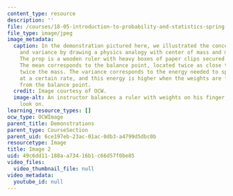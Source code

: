 ```yaml
---
content_type: resource
description: ''
file: /courses/18-05-introduction-to-probability-and-statistics-spring-2014/49c6dd11188aa73416b1c66d57f0be85_gallery5-2.jpg
file_type: image/jpeg
image_metadata:
  caption: In the demonstration pictured here, we illustrated the concepts of mean
    and variance by drawing a physics analogy with center of mass and moment of inertia.
    The prop is a wooden ruler with heavy boxes of paper clips secured by rubber bands.
    The mean corresponds to the balance point, located twice as close to the end with
    twice the mass. The variance corresponds to the energy needed to spin the ruler
    at a certain rate, and this energy is higher when the weights are farther out
    from the balance point.
  credit: Image courtesy of OCW.
  image-alt: An instructor balances a ruler with weights on his finger, as students
    look on.
learning_resource_types: []
ocw_type: OCWImage
parent_title: Demonstrations
parent_type: CourseSection
parent_uid: 6ce197eb-23ac-01ac-0db3-a4799d5dbc0b
resourcetype: Image
title: Image 2
uid: 49c6dd11-188a-a734-16b1-c66d57f0be85
video_files:
  video_thumbnail_file: null
video_metadata:
  youtube_id: null
---
```

